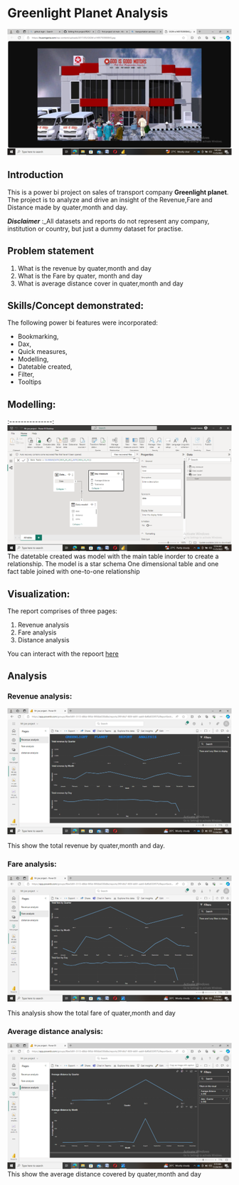 # Greenlight Planet Analysis
![](https://github.com/Abutujj/first-project/blob/main/cover_image.png)

## Introduction
This is a power bi project on sales of transport company **Greenlight planet**.
The project is to analyze and drive an insight of the Revenue,Fare and Distance made by quater,month and day.

**_Disclaimer_** :_All datasets and reports do not represent any company, institution or country, but just a dummy dataset for practise.

## Problem statement
1. What is the revenue by quater,month and day
2. What is the Fare by quater, month and day
3. What is average distance cover in quater,month and day

## Skills/Concept demonstrated:
The following power bi features were incorporated:
- Bookmarking,
- Dax,
- Quick measures,
- Modelling,
- Datetable created,
- Filter,
- Tooltips

## Modelling:
:---------------:
![](https://github.com/Abutujj/first-project/blob/main/Data_modeling.png)
The datetable created was model with the main table inorder to create a relationship.
The model is a star schema
One dimensional table and one fact table joined with one-to-one relationship

## Visualization:
The report comprises of three pages:
1. Revenue analysis
2. Fare analysis
3. Distance analysis

You can interact with the repoort [here](https://app.powerbi.com/groups/f8ee5491-3113-486d-995d-9956b4330d8e/reports/3f914fa7-905f-4491-aab9-8df0d533f575/ReportSection?experience=power-bi)

## Analysis

### Revenue analysis:

![](https://github.com/Abutujj/first-project/blob/main/Revenue_analysis.png)

This show the total revenue by quater,month and day.

### Fare analysis:

![](https://github.com/Abutujj/first-project/blob/main/Fare_analysis.png)

This analysis show the total fare of quater,month and day

### Average distance analysis:

![](https://github.com/Abutujj/first-project/blob/main/Distance_analysis.png)
This show the average distance covered by quater,month and day



